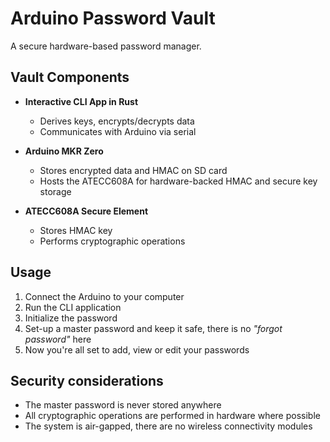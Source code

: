# Arduino Password Vault

A secure hardware-based password manager.

## Vault Components

- **Interactive CLI App in Rust**
    - Derives keys, encrypts/decrypts data
    - Communicates with Arduino via serial

- **Arduino MKR Zero**
    - Stores encrypted data and HMAC on SD card
    - Hosts the ATECC608A for hardware-backed HMAC and secure key storage

- **ATECC608A Secure Element**
    - Stores HMAC key
    - Performs cryptographic operations

## Usage

1. Connect the Arduino to your computer
2. Run the CLI application
3. Initialize the password
4. Set-up a master password and keep it safe, there is no *"forgot password"* here
5. Now you're all set to add, view or edit your passwords

## Security considerations

- The master password is never stored anywhere
- All cryptographic operations are performed in hardware where possible
- The system is air-gapped, there are no wireless connectivity modules